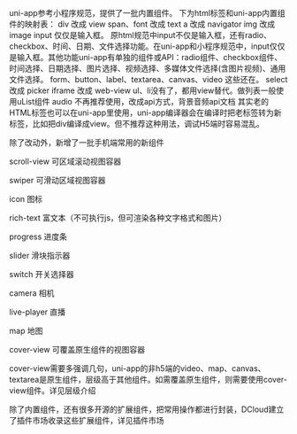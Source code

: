 uni-app参考小程序规范，提供了一批内置组件。
下为html标签和uni-app内置组件的映射表：
div 改成 view
span、font 改成 text
a 改成 navigator
img 改成 image
input 仅仅是输入框。 原html规范中input不仅是输入框，还有radio、checkbox、时间、日期、文件选择功能。在uni-app和小程序规范中，input仅仅是输入框。其他功能uni-app有单独的组件或API：radio组件、checkbox组件、时间选择、日期选择、图片选择、视频选择、多媒体文件选择(含图片视频)、通用文件选择。
form、button、label、textarea、canvas、video 这些还在。
select 改成 picker
iframe 改成 web-view
ul、li没有了，都用view替代。做列表一般使用uList组件
audio 不再推荐使用，改成api方式，背景音频api文档 其实老的HTML标签也可以在uni-app里使用，uni-app编译器会在编译时把老标签转为新标签，比如把div编译成view。但不推荐这种用法，调试H5端时容易混乱。

除了改动外，新增了一批手机端常用的新组件

scroll-view 可区域滚动视图容器

swiper 可滑动区域视图容器

icon 图标

rich-text 富文本（不可执行js，但可渲染各种文字格式和图片）

progress 进度条

slider 滑块指示器

switch 开关选择器

camera 相机

live-player 直播

map 地图

cover-view 可覆盖原生组件的视图容器

cover-view需要多强调几句，uni-app的非h5端的video、map、canvas、textarea是原生组件，层级高于其他组件。如需覆盖原生组件，则需要使用cover-view组件。详见层级介绍

除了内置组件，还有很多开源的扩展组件，把常用操作都进行封装，DCloud建立了插件市场收录这些扩展组件，详见插件市场